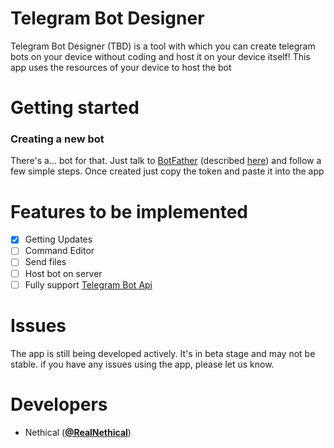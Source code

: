 # Telegram Bot Designer
Telegram Bot Designer (TBD) is a tool with which you can create telegram bots on your device without coding and host it on your device itself!
This app uses the resources of your device to host the bot

# Getting started
### Creating a new bot
<p>There's a… bot for that. Just talk to <a href="https://t.me/botfather">BotFather</a> 
(described <a href="https://core.telegram.org/bots#6-botfather">here</a>) and follow a few simple steps. 
Once created just copy the token and paste it into the app</p>

# Features to be implemented
- [X] Getting Updates
- [ ] Command Editor
- [ ] Send files
- [ ] Host bot on server
- [ ] Fully support <a href="https://core.telegram.org/bots">Telegram Bot Api</a>

# Issues
The app is still being developed actively. It's in beta stage and may not be stable. if you have any issues using the app, please let us know.

# Developers
- Nethical ([**@RealNethical**](https://github.com/RealNethical))

